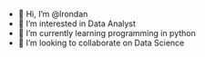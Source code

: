 - 👋 Hi, I’m @lrondan
- 👀 I’m interested in Data Analyst
- 🌱 I’m currently learning programming in python
- 💞️ I’m looking to collaborate on Data Science

<!---
lrondan/lrondan is a ✨ special ✨ repository because its `README.md` (this file) appears on your GitHub profile.
You can click the Preview link to take a look at your changes.
--->
